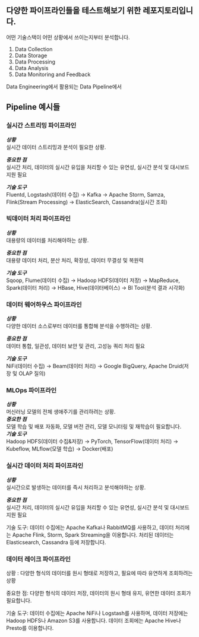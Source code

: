 ## 다양한 파이프라인들을 테스트해보기 위한 레포지토리입니다.

어떤 기술스택이 어떤 상황에서 쓰이는지부터 분석합니다.

1. Data Collection
2. Data Storage
3. Data Processing
4. Data Analysis
5. Data Monitoring and Feedback

Data Engineering에서 활용되는 Data Pipeline에서 

## Pipeline 예시들
### 실시간 스트리밍 파이프라인

***상황***  
실시간 데이터 스트리밍과 분석이 필요한 상황.

***중요한 점***  
실시간 처리, 데이터의 실시간 유입을 처리할 수 있는 유연성, 실시간 분석 및 대시보드 지원 필요

***기술 도구***  
Fluentd, Logstash(데이터 수집) -> Kafka -> Apache Storm, Samza, Flink(Stream Processing) -> ElasticSearch, Cassandra(실시간 조회)


### 빅데이터 처리 파이프라인

***상황***  
대용량의 데이터를 처리해야하는 상황.

***중요한 점***  
대용량 데이터 처리, 분산 처리, 확장성, 데이터 무결성 및 복원력

***기술 도구***  
Sqoop, Flume(데이터 수집) -> Hadoop HDFS(데이터 저장) -> MapReduce, Spark(데이터 처리) -> HBase, Hive(데이터베이스) -> BI Tool(분석 결과 시각화)


### 데이터 웨어하우스 파이프라인

***상황***  
다양한 데이터 소스로부터 데이터를 통합해 분석을 수행하려는 상황.

***중요한 점***  
데이터 통합, 일관성, 데이터 보안 및 관리, 고성능 쿼리 처리 필요

***기술 도구***  
NiFi(데이터 수집) -> Beam(데이터 처리) -> Google BigQuery, Apache Druid(저장 및 OLAP 질의)


### MLOps 파이프라인
***상황***  
머신러닝 모델의 전체 생애주기를 관리하려는 상황.  
***중요한 점***  
모델 학습 및 배포 자동화, 모델 버전 관리, 모델 모니터링 및 재학습이 필요합니다.  
***기술 도구***  
Hadoop HDFS(데이터 수집&저장) -> PyTorch, TensorFlow(데이터 처리) -> Kubeflow, MLflow(모델 학습) -> Docker(배포)


### 실시간 데이터 처리 파이프라인
***상황***  
실시간으로 발생하는 데이터를 즉시 처리하고 분석해야하는 상황.

***중요한 점***  
실시간 처리, 데이터의 실시간 유입을 처리할 수 있는 유연성, 실시간 분석 및 대시보드 지원 필요  

기술 도구: 데이터 수집에는 Apache Kafka나 RabbitMQ를 사용하고, 데이터 처리에는 Apache Flink, Storm, Spark Streaming을 이용합니다. 처리된 데이터는 Elasticsearch, Cassandra 등에 저장합니다.

### 데이터 레이크 파이프라인

상황 : 다양한 형식의 데이터를 원시 형태로 저장하고, 필요에 따라 유연하게 조회하려는 상황

중요한 점: 다양한 형식의 데이터 저장, 데이터의 원시 형태 유지, 유연한 데이터 조회가 필요합니다.

기술 도구: 데이터 수집에는 Apache NiFi나 Logstash를 사용하며, 데이터 저장에는 Hadoop HDFS나 Amazon S3를 사용합니다. 데이터 조회에는 Apache Hive나 Presto를 이용합니다.
